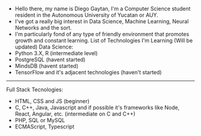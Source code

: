 - Hello there, my name is Diego Gaytan, I'm a Computer Science student resident in the Autonomous University of Yucatan or AUY.
- I've got a really big interest in Data Science, Machine Learning, Neural Networks and the sort.
- I'm particularly fond of any type of friendly environment that promotes growth and constant learning.
List of Technologies I'm Learning (Will be updated)
Data Science:
- Python 3.X, R (intermediate level)
- PostgreSQL (havent started)
- MindsDB (havent started)
- TensorFlow and it's adjacent technologies (haven't started)
- ---------
Full Stack Tecnologies:
- HTML, CSS and JS (beginner)
- C, C++, Java, Javascript and if possible it's frameworks like Node, React, Angular, etc. (intermediate on C and C++)
- PHP, SQL or MySQL
- ECMAScript, Typescript
